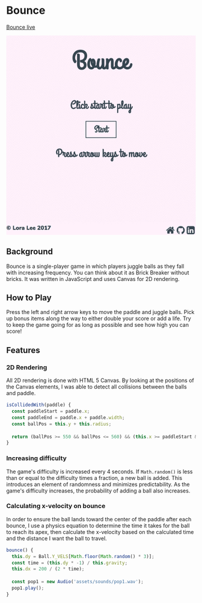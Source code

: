 # Bounce

[Bounce live](http://loralee.life/bounce)

![gif](assets/bounce.gif)

## Background

Bounce is a single-player game in which players juggle balls as they fall with increasing frequency. You can think about it as Brick Breaker without bricks. It was written in JavaScript and uses Canvas for 2D rendering.

## How to Play

Press the left and right arrow keys to move the paddle and juggle balls. Pick up bonus items along the way to either double your score or add a life. Try to keep the game going for as long as possible and see how high you can score! 

## Features

### 2D Rendering

All 2D rendering is done with HTML 5 Canvas. By looking at the positions of  the Canvas elements, I was able to detect all collisions between the balls and paddle.

```JavaScript
isCollidedWith(paddle) {
  const paddleStart = paddle.x;
  const paddleEnd = paddle.x + paddle.width;
  const ballPos = this.y + this.radius;

  return (ballPos >= 550 && ballPos <= 560) && (this.x >= paddleStart && this.x <= paddleEnd);
}
```

### Increasing difficulty

The game's difficulty is increased every 4 seconds. If `Math.random()` is less than or equal to the difficulty times a fraction, a new ball is added. This introduces an element of randomness and minimizes predictability. As the game's difficulty increases, the probability of adding a ball also increases.

### Calculating x-velocity on bounce

In order to ensure the ball lands toward the center of the paddle after each bounce, I use a physics equation to determine the time it takes for the ball to reach its apex, then calculate the x-velocity based on the calculated time and the distance I want the ball to travel.

```JavaScript
bounce() {
  this.dy = Ball.Y_VELS[Math.floor(Math.random() * 3)];
  const time = (this.dy * -1) / this.gravity;
  this.dx = 200 / (2 * time);

  const pop1 = new Audio('assets/sounds/pop1.wav');
  pop1.play();
}
```
